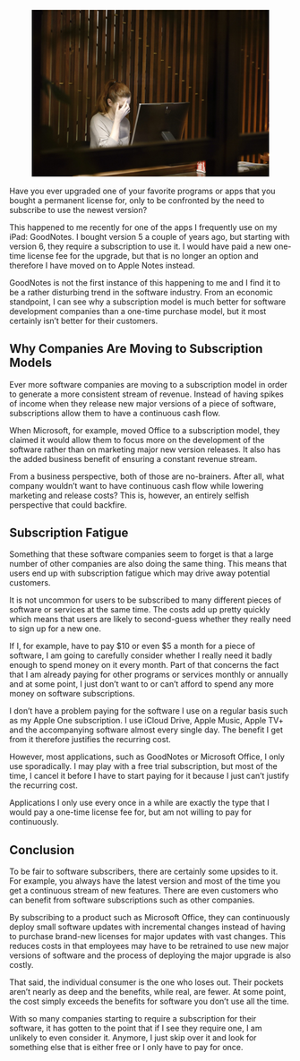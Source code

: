 <figure><img decoding="async" src="vasilis-caravitis-WGOpvIKwq3Y-unsplash-scaled-1.jpg" alt=""></figure>

Have you ever upgraded one of your favorite programs or apps that you bought a permanent license for, only to be confronted by the need to subscribe to use the newest version?

This happened to me recently for one of the apps I frequently use on my iPad: GoodNotes. I bought version 5 a couple of years ago, but starting with version 6, they require a subscription to use it. I would have paid a new one-time license fee for the upgrade, but that is no longer an option and therefore I have moved on to Apple Notes instead.

GoodNotes is not the first instance of this happening to me and I find it to be a rather disturbing trend in the software industry. From an economic standpoint, I can see why a subscription model is much better for software development companies than a one-time purchase model, but it most certainly isn’t better for their customers.

Why Companies Are Moving to Subscription Models
-----------------------------------------------

Ever more software companies are moving to a subscription model in order to generate a more consistent stream of revenue. Instead of having spikes of income when they release new major versions of a piece of software, subscriptions allow them to have a continuous cash flow.

When Microsoft, for example, moved Office to a subscription model, they claimed it would allow them to focus more on the development of the software rather than on marketing major new version releases. It also has the added business benefit of ensuring a constant revenue stream.

From a business perspective, both of those are no-brainers. After all, what company wouldn’t want to have continuous cash flow while lowering marketing and release costs? This is, however, an entirely selfish perspective that could backfire.

Subscription Fatigue
--------------------

Something that these software companies seem to forget is that a large number of other companies are also doing the same thing. This means that users end up with subscription fatigue which may drive away potential customers.

It is not uncommon for users to be subscribed to many different pieces of software or services at the same time. The costs add up pretty quickly which means that users are likely to second-guess whether they really need to sign up for a new one.

If I, for example, have to pay $10 or even $5 a month for a piece of software, I am going to carefully consider whether I really need it badly enough to spend money on it every month. Part of that concerns the fact that I am already paying for other programs or services monthly or annually and at some point, I just don’t want to or can’t afford to spend any more money on software subscriptions.

I don’t have a problem paying for the software I use on a regular basis such as my Apple One subscription. I use iCloud Drive, Apple Music, Apple TV+ and the accompanying software almost every single day. The benefit I get from it therefore justifies the recurring cost.

However, most applications, such as GoodNotes or Microsoft Office, I only use sporadically. I may play with a free trial subscription, but most of the time, I cancel it before I have to start paying for it because I just can’t justify the recurring cost.

Applications I only use every once in a while are exactly the type that I would pay a one-time license fee for, but am not willing to pay for continuously.

Conclusion
----------

To be fair to software subscribers, there are certainly some upsides to it. For example, you always have the latest version and most of the time you get a continuous stream of new features. There are even customers who can benefit from software subscriptions such as other companies.

By subscribing to a product such as Microsoft Office, they can continuously deploy small software updates with incremental changes instead of having to purchase brand-new licenses for major updates with vast changes. This reduces costs in that employees may have to be retrained to use new major versions of software and the process of deploying the major upgrade is also costly.

That said, the individual consumer is the one who loses out. Their pockets aren’t nearly as deep and the benefits, while real, are fewer. At some point, the cost simply exceeds the benefits for software you don’t use all the time.

With so many companies starting to require a subscription for their software, it has gotten to the point that if I see they require one, I am unlikely to even consider it. Anymore, I just skip over it and look for something else that is either free or I only have to pay for once.